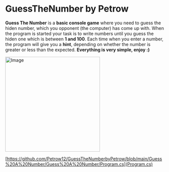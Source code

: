  # GuessTheNumber by Petrow

**Guess The Number** is a **basic console game** where you need to guess the hiden number, which you opponent (the computer) has come up with. When the program is started your task is to write numbers until you guess the hiden one which is between **1 and 100**.
Each time when you enter a number, the program will give you a **hint**, depending on whether the number is greater or less than the expected.
**Everything is very simple, enjoy :)**

<img alt="Image" width="300px" high = "200px" src = "https://user-images.githubusercontent.com/101062805/213922668-4b9d93a8-68b7-421c-8f70-80a5f07e6e8a.png" />

[https://github.com/Petrow12/GuessTheNumberbyPetrow/blob/main/Guess%20A%20Number/Guess%20A%20Number/Program.cs](Program.cs)
